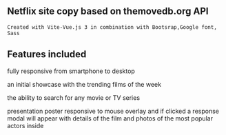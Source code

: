 ## Netflix site copy based on themovedb.org API

    Created with Vite-Vue.js 3 in combination with Bootsrap,Google font, Sass
    

## Features included 

fully responsive from smartphone to desktop

an initial showcase with the trending films of the week

the ability to search for any movie or TV series

presentation poster responsive to mouse overlay and if clicked a response modal will appear with details of the film and photos of the most popular actors inside
